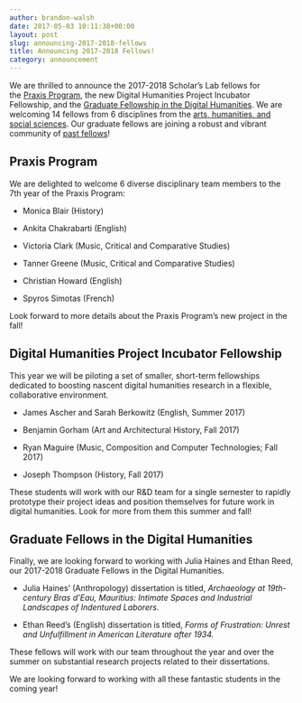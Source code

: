 ```yaml
---
author: brandon-walsh
date: 2017-05-03 10:11:38+00:00
layout: post
slug: announcing-2017-2018-fellows
title: Announcing 2017-2018 Fellows!
category: announcement
---
```


We are thrilled to announce the 2017-2018 Scholar’s Lab fellows for the [Praxis Program](https://praxis.scholarslab.org/), the new Digital Humanities Project Incubator Fellowship, and the [Graduate Fellowship in the Digital Humanities](http://scholarslab.org/graduate-fellowships/). We are welcoming 14 fellows from 6 disciplines from the [arts, humanities, and social sciences](http://gsas.virginia.edu/). Our graduate fellows are joining a robust and vibrant community of [past fellows](http://scholarslab.org/people/)!


## Praxis Program


We are delighted to welcome 6 diverse disciplinary team members to the 7th year of the Praxis Program:



 	
  * Monica Blair (History)

 	
  * Ankita Chakrabarti (English)

 	
  * Victoria Clark (Music, Critical and Comparative Studies)

 	
  * Tanner Greene (Music, Critical and Comparative Studies)

 	
  * Christian Howard (English)

 	
  * Spyros Simotas (French)


Look forward to more details about the Praxis Program’s new project in the fall!


## Digital Humanities Project Incubator Fellowship


This year we will be piloting a set of smaller, short-term fellowships dedicated to boosting nascent digital humanities research in a flexible, collaborative environment.



 	
  * James Ascher and Sarah Berkowitz (English, Summer 2017)

 	
  * Benjamin Gorham (Art and Architectural History, Fall 2017)

 	
  * Ryan Maguire (Music, Composition and Computer Technologies; Fall 2017)

 	
  * Joseph Thompson (History, Fall 2017)


These students will work with our R&D team for a single semester to rapidly prototype their project ideas and position themselves for future work in digital humanities. Look for more from them this summer and fall!


## Graduate Fellows in the Digital Humanities


Finally, we are looking forward to working with Julia Haines and Ethan Reed, our 2017-2018 Graduate Fellows in the Digital Humanities.



 	
  * Julia Haines’ (Anthropology) dissertation is titled, _Archaeology at 19th-century Bras d’Eau, Mauritius: Intimate Spaces and Industrial Landscapes of Indentured Laborers_.

 	
  * Ethan Reed’s (English) dissertation is titled, _Forms of Frustration: Unrest and Unfulfillment in American Literature after 1934._


These fellows will work with our team throughout the year and over the summer on substantial research projects related to their dissertations.

We are looking forward to working with all these fantastic students in the coming year!
